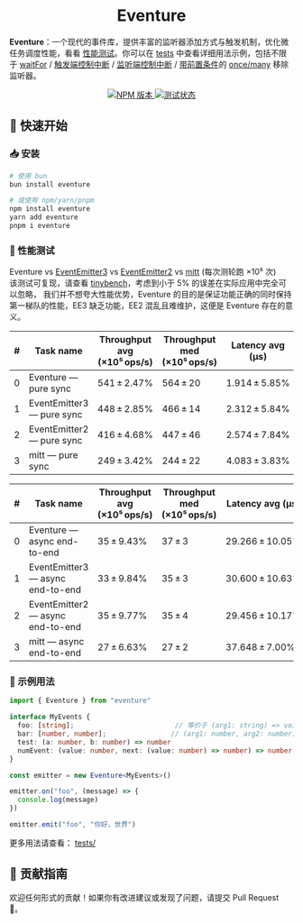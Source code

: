 <h1 align="center">Eventure</h1>

<a align="center">
<b>Eventure</b>：一个现代的事件库，提供丰富的监听器添加方式与触发机制，优化微任务调度性能，看看 <a href="#-性能测试">性能测试</a>。你可以在 <a href="./tests/">tests</a> 中查看详细用法示例，包括不限于 <a href="./tests/waitFor.test.ts">waitFor</a> / <a href="./tests/fire.test.ts">触发端控制中断</a> / <a href="./tests/waterfall.test.ts">监听端控制中断</a> / <a href="./tests/when.test.ts">带前置条件</a>的 <a href="./tests/onceMany.test.ts">once/many</a> 移除监听器</a>。
</a>

<p align="center">
  <a href="https://www.npmjs.com/package/eventure">
    <img src="https://img.shields.io/npm/v/eventure?style=flat-square" alt="NPM 版本">
  </a>
  <a href="https://github.com/Kokoro-js/Eventure/actions/workflows/test.yml">
    <img src="https://github.com/Kokoro-js/Eventure/actions/workflows/test.yml/badge.svg" alt="测试状态">
  </a>
</p>

## 🚀 快速开始

### 📥 安装

```bash
# 使用 bun
bun install eventure

# 或使用 npm/yarn/pnpm
npm install eventure
yarn add eventure
pnpm i eventure
```

### 🚀 性能测试

Eventure vs [EventEmitter3](https://github.com/primus/eventemitter3) vs [EventEmitter2](https://github.com/EventEmitter2/EventEmitter2) vs [mitt](https://github.com/developit/mitt) (每次测轮跑 ×10⁵ 次)
<br>该测试可复现，请查看 [tinybench](./tinybench/)，考虑到小于 5% 的误差在实际应用中完全可以忽略，
我们并不想夸大性能优势，Eventure 的目的是保证功能正确的同时保持第一梯队的性能，EE3 缺乏功能，EE2 混乱且难维护，这便是 Eventure 存在的意义。

| #   | Task name                 | Throughput avg (×10⁵ ops/s) | Throughput med (×10⁵ ops/s) | Latency avg (μs)    | Latency med (μs)    | Samples |
| --- | ------------------------- | --------------------------- | --------------------------- | ------------------- | ------------------- | ------- |
| 0   | Eventure — pure sync      | 541 ± 2.47%                 | 564 ± 20                    | 1.914 ± 5.85%       | 1.773 ± 0.061      | 105     |
| 1   | EventEmitter3 — pure sync | 448 ± 2.85%                 | 466 ± 14                    | 2.312 ± 5.84%       | 2.146 ± 0.061      | 87      |
| 2   | EventEmitter2 — pure sync | 416 ± 4.68%                 | 447 ± 46                    | 2.574 ± 7.84%       | 2.239 ± 0.218      | 78      |
| 3   | mitt — pure sync          | 249 ± 3.42%                 | 244 ± 22                    | 4.083 ± 3.83%       | 4.097 ± 0.368      | 50      |

| #   | Task name                         | Throughput avg (×10⁵ ops/s) | Throughput med (×10⁵ ops/s) | Latency avg (μs)     | Latency med (μs)     | Samples |
| --- | --------------------------------- | --------------------------- | --------------------------- | -------------------- | -------------------- | ------- |
| 0   | Eventure — async end-to-end       | 35 ± 9.43%                  | 37 ± 3                      | 29.266 ± 10.05%      | 27.338 ± 2.060      | 10      |
| 1   | EventEmitter3 — async end-to-end  | 33 ± 9.84%                  | 35 ± 3                      | 30.600 ± 10.63%      | 28.248 ± 2.320      | 10      |
| 2   | EventEmitter2 — async end-to-end  | 35 ± 9.77%                  | 35 ± 4                      | 29.456 ± 10.17%      | 28.825 ± 2.905      | 10      |
| 3   | mitt — async end-to-end           | 27 ± 6.63%                  | 27 ± 2                      | 37.648 ± 7.00%       | 36.845 ± 2.496      | 10      |

### 🧪 示例用法

```ts
import { Eventure } from "eventure"

interface MyEvents {
  foo: [string];                         // 等价于 (arg1: string) => void
  bar: [number, number];                // (arg1: number, arg2: number) => void
  test: (a: number, b: number) => number
  numEvent: (value: number, next: (value: number) => number) => number;
}

const emitter = new Eventure<MyEvents>()

emitter.on("foo", (message) => {
  console.log(message)
})

emitter.emit("foo", "你好，世界")
```

更多用法请查看： [tests/](./tests/)

## 🤝 贡献指南

欢迎任何形式的贡献！如果你有改进建议或发现了问题，请提交 Pull Request 🙌。